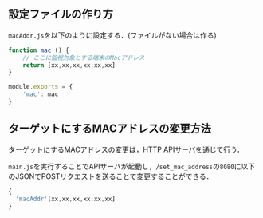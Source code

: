 ## 設定ファイルの作り方
`macAddr.js`を以下のように設定する．(ファイルがない場合は作る)

```js
function mac () {
    // ここに監視対象とする端末のMacアドレス
    return [xx,xx,xx,xx,xx,xx]
}

module.exports = {
    'mac': mac
} 
```

## ターゲットにするMACアドレスの変更方法
ターゲットにするMACアドレスの変更は，HTTP APIサーバを通じて行う．

`main.js`を実行することでAPIサーバが起動し，`/set_mac_address`の`8080`に以下のJSONでPOSTリクエストを送ることで変更することができる．

```js
{
  'macAddr'[xx,xx,xx,xx,xx,xx]
}
```
